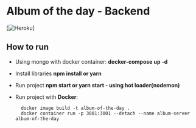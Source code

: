 # Album of the day - Backend

[![Heroku](http://heroku-badge.herokuapp.com/?app=api-album-of-the-day)]

## How to run
- Using mongo with docker container: **docker-compose up -d**
- Install libraries **npm install or yarn**
- Run project **npm start or yarn start - using hot loader(nodemon)**
- Run project with **Docker**:<br>
		
		docker image build -t album-of-the-day .
		docker container run -p 3001:3001 --detach --name album-server album-of-the-day
